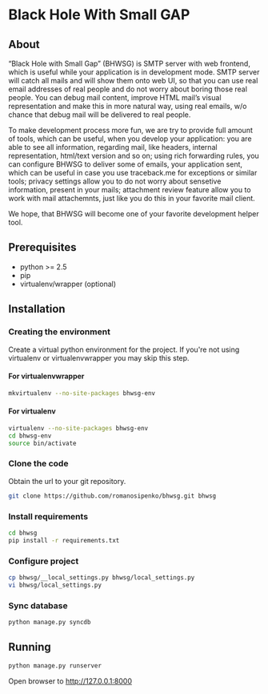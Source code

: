 # Black Hole With Small GAP #

## About ##
“Black Hole with Small Gap” (BHWSG) is SMTP server with web frontend, which is useful while your application is in development mode. SMTP server will catch all mails and will show them onto web UI, so that you can use real email addresses of real people and do not worry about boring those real people. You can debug mail content, improve HTML mail’s visual representation and make this in more natural way, using real emails, w/o chance that debug mail will be delivered to  real people.

To make development process more fun, we are try to provide full amount of tools, which can be useful, when you develop your application: you are able to see all information, regarding mail, like headers, internal representation, html/text version and so on; using rich forwarding rules, you can configure BHWSG to deliver some of emails, your application sent, which can be useful in case you use traceback.me for exceptions or similar tools; privacy settings allow you to do not worry about sensetive information, present in your mails; attachment review feature allow you to work with mail attachemnts, just like you do this in your favorite mail client.

We hope, that BHWSG will become one of your favorite development helper tool.

## Prerequisites ##

- python >= 2.5
- pip
- virtualenv/wrapper (optional)

## Installation ##
### Creating the environment ###
Create a virtual python environment for the project.
If you're not using virtualenv or virtualenvwrapper you may skip this step.

#### For virtualenvwrapper ####
```bash
mkvirtualenv --no-site-packages bhwsg-env
```

#### For virtualenv ####
```bash
virtualenv --no-site-packages bhwsg-env
cd bhwsg-env
source bin/activate
```

### Clone the code ###
Obtain the url to your git repository.

```bash
git clone https://github.com/romanosipenko/bhwsg.git bhwsg
```

### Install requirements ###
```bash
cd bhwsg
pip install -r requirements.txt
```

### Configure project ###
```bash
cp bhwsg/__local_settings.py bhwsg/local_settings.py
vi bhwsg/local_settings.py
```

### Sync database ###
```bash
python manage.py syncdb
```

## Running ##
```bash
python manage.py runserver
```

Open browser to http://127.0.0.1:8000
